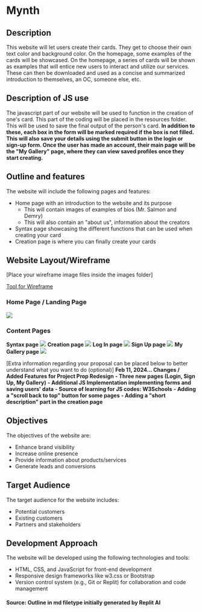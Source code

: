 # Mynth

## Description
This website will let users create their cards. They get to choose their own text color and background color. On the homepage, some examples of the cards will be showcased. On the homepage, a series of cards will be shown as examples that will entice new users to interact and utilize our services. These can then be downloaded and used as a concise and summarized introduction to themselves, an OC, someone else, etc.

## Description of JS use
The javascript part of our website will be used to function in the creation of one's card. This part of the coding will be placed in the resources folder. This will be used to save the final output of the person's card. **In addition to these, each box in the form will be marked required if the box is not filled. This will also save your details using the submit button in the login or sign-up form. Once the user has made an account, their main page will be the "My Gallery" page, where they can view saved profiles once they start creating.**

## Outline and features
The website will include the following pages and features:
- Home page with an introduction to the website and its purpose
  - This will contain images of examples of bios (Mr. Salmon and Demry)
  - This will also contain an "about us", information about the creators
- Syntax page showcasing the different functions that can be used when creating your card
- Creation page is where you can finally create your cards

## Website Layout/Wireframe

[Place your wireframe image files inside the images folder]

[Tool for Wireframe](https://wireframe.cc/)

### Home Page / Landing Page ###
![](images/1-Homepage.png)

### Content Pages ###
**Syntax page**
![](images/2-Syntax-Page.png)
**Creation page**
![](images/3-Creation-Page.png)
**Log In page**
![](images/4-Log-In-Page.png)
**Sign Up page**
![](images/5-Sign-Up-Page.png)
**My Gallery page**
![](images/6-My-Gallery-Page.png)

[Extra information regarding your proposal can be placed below to better understand what you want to do (optional)]
**Feb 11, 2024... Changes / Added Features for Project Prop Redesign**
**- Three new pages (Login, Sign Up, My Gallery)**
**- Additional JS Implementation implementing forms and saving users' data**
**- Source of learning for JS codes: W3Schools**
**- Adding a "scroll back to top" button for some pages**
**- Adding a "short description" part in the creation page**


## Objectives
The objectives of the website are:
- Enhance brand visibility
- Increase online presence
- Provide information about products/services
- Generate leads and conversions

## Target Audience
The target audience for the website includes:
- Potential customers
- Existing customers
- Partners and stakeholders

## Development Approach
The website will be developed using the following technologies and tools:
- HTML, CSS, and JavaScript for front-end development
- Responsive design frameworks like w3.css or Bootstrap
- Version control system (e.g., Git or Replit) for collaboration and code management

#### Source: Outline in md filetype initially generated by Replit AI
